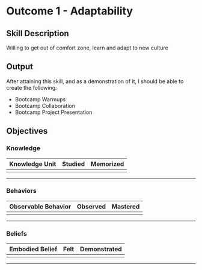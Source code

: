 # Outcome 1 - Adaptability

## Skill Description
Willing to get out of comfort zone, learn and adapt to new culture

## Output
After attaining this skill, and as a demonstration of it, I should be able to create the following:
- Bootcamp Warmups
- Bootcamp Collaboration
- Bootcamp Project Presentation

## Objectives

### Knowledge

| Knowledge Unit | Studied | Memorized |
|:---|:---:|:---:|
| | | |

---

### Behaviors

| Observable Behavior | Observed | Mastered |
|:---|:---:|:---:|
| | | |

---

### Beliefs

| Embodied Belief | Felt | Demonstrated |
|:---|:---:|:---:|
| | | |

---
